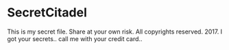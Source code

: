 # SecretCitadel
This is my secret file. Share at your own risk. All copyrights reserved. 2017.
I got your secrets.. call me with your credit card..
